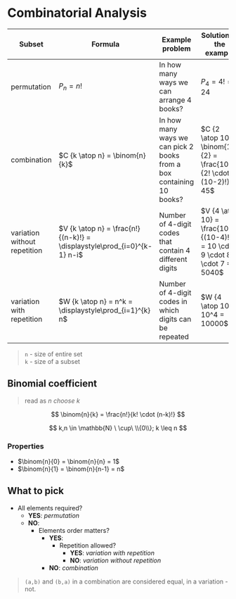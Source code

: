 # Combinatorial Analysis

| Subset | Formula | Example problem | Solution to the example |
|--|--|--|--|
| permutation | $P_n = n!$ | In how many ways we can arrange 4 books? | $P_4 = 4! = 24$ |
| combination | $C {k \atop n} = \binom{n}{k}$ | In how many ways we can pick 2 books from a box containing 10 books? | $C {2 \atop 10} = \binom{10}{2} = \frac{10!}{2! \cdot (10-2)!} = 45$ | 
| variation without repetition | $V {k \atop n} = \frac{n!}{(n-k)!} = \displaystyle\prod_{i=0}^{k-1} n-i$ | Number of 4-digit codes that contain 4 different digits | $V {4 \atop 10} = \frac{10!}{(10-4)!} = 10 \cdot 9 \cdot 8 \cdot 7 = 5040$ |
| variation with repetition | $W {k \atop n} = n^k = \displaystyle\prod_{i=1}^{k} n$ | Number of 4-digit codes in which digits can be repeated | $W {4 \atop 10} = 10^4 = 10000$ |

> `n` - size of entire set  
> `k` - size of a subset

## Binomial coefficient

> read as _n choose k_

$$
\binom{n}{k} = \frac{n!}{k! \cdot (n-k)!}
$$

$$
k,n \in \mathbb{N} \ \cup\ \\{0\\};
k \leq n
$$

### Properties

- $\binom{n}{0} = \binom{n}{n} = 1$
- $\binom{n}{1} = \binom{n}{n-1} = n$

## What to pick

- All elements required?
  - **YES**: _permutation_
  - **NO**:
    - Elements order matters?
      - **YES**:
        - Repetition allowed?
          - **YES**: _variation with repetition_
          - **NO**: _variation without repetition_
      - **NO**: _combination_

> `(a,b)` and `(b,a)` in a combination are considered equal, in a variation - not.
